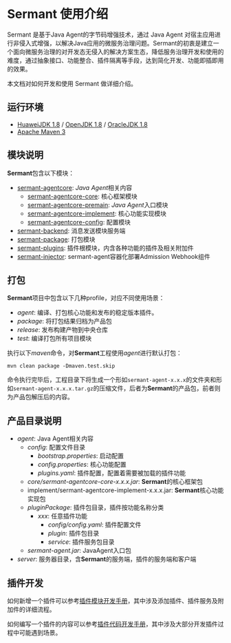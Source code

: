 # Sermant 使用介绍

Sermant 是基于Java Agent的字节码增强技术，通过 Java Agent 对宿主应用进行非侵入式增强，以解决Java应用的微服务治理问题。Sermant的初衷是建立一个面向微服务治理的对开发态无侵入的解决方案生态，降低服务治理开发和使用的难度，通过抽象接口、功能整合、插件隔离等手段，达到简化开发、功能即插即用的效果。

本文档对如何开发和使用 Sermant 做详细介绍。

## 运行环境

- [HuaweiJDK 1.8](https://gitee.com/openeuler/bishengjdk-8) / [OpenJDK 1.8](https://github.com/openjdk/jdk) / [OracleJDK 1.8](https://www.oracle.com/java/technologies/downloads/)
- [Apache Maven 3](https://maven.apache.org/download.cgi)

## 模块说明

**Sermant**包含以下模块：

- [sermant-agentcore](https://github.com/huaweicloud/Sermant/tree/develop/sermant-agentcore): *Java Agent*相关内容
    - [sermant-agentcore-core](https://github.com/huaweicloud/Sermant/tree/develop/sermant-agentcore/sermant-agentcore-core): 核心框架模块
    - [sermant-agentcore-premain](https://github.com/huaweicloud/Sermant/tree/develop/sermant-agentcore/sermant-agentcore-premain): *Java Agent*入口模块
    - [sermant-agentcore-implement](https://github.com/huaweicloud/Sermant/tree/develop/sermant-agentcore/sermant-agentcore-implement): 核心功能实现模块
    - [sermant-agentcore-config](https://github.com/huaweicloud/Sermant/tree/develop/sermant-agentcore/sermant-agentcore-config): 配置模块
- [sermant-backend](https://github.com/huaweicloud/Sermant/tree/develop/sermant-backend): 消息发送模块服务端
- [sermant-package](https://github.com/huaweicloud/Sermant/tree/develop/sermant-package): 打包模块
- [sermant-plugins](https://github.com/huaweicloud/Sermant/tree/develop/sermant-plugins): 插件根模块，内含各种功能的插件及相关附加件
- [sermant-injector](https://github.com/huaweicloud/Sermant/tree/develop/sermant-injector): sermant-agent容器化部署Admission Webhook组件

## 打包

**Sermant**项目中包含以下几种profile，对应不同使用场景：

- *agent*: 编译、打包核心功能和发布的稳定版本插件。
- *package*: 将打包结果归档为产品包
- *release*: 发布构建产物到中央仓库
- *test*: 编译打包所有项目模块

执行以下*maven*命令，对**Sermant**工程使用*agent*进行默认打包：

```shell
mvn clean package -Dmaven.test.skip
```

命令执行完毕后，工程目录下将生成一个形如`sermant-agent-x.x.x`的文件夹和形如`sermant-agent-x.x.x.tar.gz`的压缩文件，后者为**Sermant**的产品包，前者则为产品包解压后的内容。

## 产品目录说明

- *agent*: Java Agent相关内容
    - *config*: 配置文件目录
        - *bootstrap.properties*: 启动配置
        - *config.properties*: 核心功能配置
        - *plugins.yaml*: 插件配置，配置着需要被加载的插件功能
    - *core/sermant-agentcore-core-x.x.x.jar*: **Sermant**的核心框架包
    - implement/sermant-agentcore-implement-x.x.x.jar: **Sermant**核心功能实现包
    - *pluginPackage*: 插件包目录，插件按功能名称分类
        - *xxx*: 任意插件功能
            - *config/config.yaml*: 插件配置文件
            - *plugin*: 插件包目录
            - *service*: 插件服务包目录
    - *sermant-agent.jar*: JavaAgent入口包
- *server*: 服务器目录，含**Sermant**的服务端，插件的服务端和客户端

## 插件开发

如何新增一个插件可以参考[插件模块开发手册](https://github.com/huaweicloud/Sermant/tree/develop/docs/dev-guide/dev_plugin_module-zh.md)，其中涉及添加插件、插件服务及附加件的详细流程。

如何编写一个插件的内容可以参考[插件代码开发手册](https://github.com/huaweicloud/Sermant/tree/develop/docs/dev-guide/dev_plugin_code-zh.md)，其中涉及大部分开发插件过程中可能遇到场景。